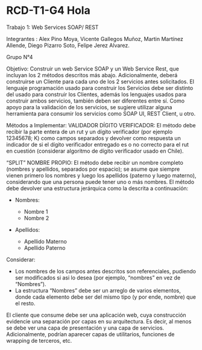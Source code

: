 # RCD-T1-G4 Hola
Trabajo 1: Web Services SOAP/ REST

Integrantes : Alex Pino Moya, Vicente Gallegos Muñoz, Martin Martínez Allende, Diego Pizarro Soto, Felipe Jerez Alvarez.

Grupo N°4 

Objetivo:
Construir un web Service SOAP y un Web Service Rest, que incluyan los 2 métodos descritos más abajo. Adicionalmente, deberá construirse un Cliente para cada uno de los 2 servicios antes solicitados. El lenguaje programación usado para construir los Servicios debe ser distinto del usado para construir los Clientes, además los lenguajes usados para construir ambos servicios, también deben ser diferentes entre sí. Como apoyo para la validación de los servicios, se sugiere utilizar alguna herramienta para consumir los servicios como SOAP UI, REST Client, u otro.

Métodos a Implementar:
VALIDADOR DÍGITO VERIFICADOR: El método debe recibir la parte entera de un rut y un dígito verificador (por ejemplo 12345678; K) como campos separados y devolver como respuesta un indicador de si el dígito verificador entregado es o no correcto para el rut en cuestión (considerar algoritmo de dígito verificador usado en Chile).

“SPLIT” NOMBRE PROPIO: El método debe recibir un nombre completo (nombres y apellidos, separados por espacio); se asume que siempre vienen primero los nombres y luego los apellidos (paterno y luego materno), considerando que una persona puede tener uno o más nombres. El método debe devolver una estructura jerárquica como la descrita a continuación:

* Nombres:
  - Nombre 1
  - Nombre 2
 
* Apellidos:
  - Apellido Materno
  - Apellido Paterno

Considerar:
  - Los nombres de los campos antes descritos son referenciales, pudiendo ser modificados si asi lo desea (por ejemplo, “nombres” en vez de “Nombres”).
  - La estructura “Nombres” debe ser un arreglo de varios elementos, donde cada elemento debe ser del mismo tipo (y por ende, nombre) que el resto.

El cliente que consume debe ser una aplicación web, cuya construcción evidencie una separación por capas en su arquitectura. Es decir, al menos se debe ver una capa de presentación y una capa de servicios. Adicionalmente, podrían aparecer capas de utilitarios, funciones de wrapping de terceros, etc.

